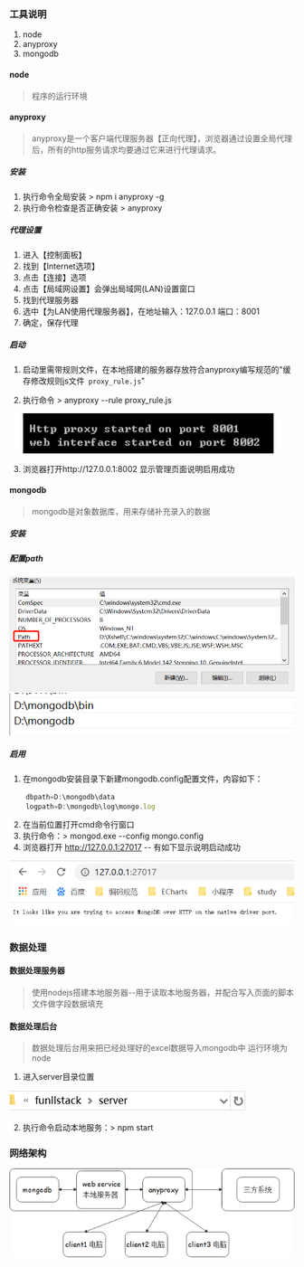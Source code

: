### 工具说明

1. node
2. anyproxy
3. mongodb

#### node

> 程序的运行环境

#### anyproxy

> anyproxy是一个客户端代理服务器【正向代理】，浏览器通过设置全局代理后，所有的http服务请求均要通过它来进行代理请求。

##### 安装

1. 执行命令全局安装 > npm i anyproxy -g
2. 执行命令检查是否正确安装 > anyproxy

##### 代理设置

1. 进入【控制面板】
2. 找到【Internet选项】
3. 点击【连接】选项
4. 点击【局域网设置】会弹出局域网(LAN)设置窗口
5. 找到代理服务器
6. 选中【为LAN使用代理服务器】，在地址输入：127.0.0.1 端口：8001
7. 确定，保存代理

##### 启动

1. 启动里需带规则文件，在本地搭建的服务器存放符合anyproxy编写规范的"缓存修改规则js文件` proxy_rule.js`"

2. 执行命令 > anyproxy --rule proxy_rule.js

   ![1608282142732](./img/anyproxy命令执行之后.png)

3. 浏览器打开http://127.0.0.1:8002 显示管理页面说明启用成功

#### mongodb

> mongodb是对象数据库，用来存储补充录入的数据

##### 安装

##### 配置path

![配置mongodb-path](./img/配置mongodb-path01.png)
![配置mongodb-path](./img/配置mongodb-path02.png)

##### 启用

1. 在mongodb安装目录下新建mongodb.config配置文件，内容如下：
```js
    dbpath=D:\mongodb\data
    logpath=D:\mongodb\log\mongo.log
```

2. 在当前位置打开cmd命令行窗口
3. 执行命令：> mongod.exe --config mongo.config
4. 浏览器打开 http://127.0.0.1:27017 -- 有如下显示说明启动成功

![1608283605198](./img/mongodb启用状态.png)

### 数据处理

#### 数据处理服务器

> 使用nodejs搭建本地服务器--用于读取本地服务器，并配合写入页面的脚本文件做字段数据填充

#### 数据处理后台

> 数据处理后台用来把已经处理好的excel数据导入mongodb中
> 运行环境为node

1. 进入server目录位置

![1608284524454](./img/数据处理后台.png)

2. 执行命令启动本地服务：> npm start

### 网络架构

![1608291064509](./img/网络架构.png)


